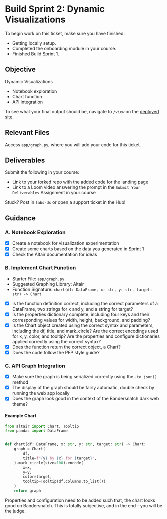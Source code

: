# Build Sprint 2: Dynamic Visualizations

To begin work on this ticket, make sure you have finished:
- Getting locally setup.
- Completed the onboarding module in your course.
- Finished Build Sprint 1.

## Objective

Dynamic Visualizations

- Notebook exploration
- Chart function
- API integration

To see what your final output should be, navigate to `/view` on the [deployed site](https://bandersnatch.herokuapp.com/).

## Relevant Files

Access `app/graph.py`, where you will add your code for this ticket. 

## Deliverables

Submit the following in your course:

- Link to your forked repo with the added code for the landing page
- Link to a Loom video answering the prompt in the `Submit Your Deliverables` Assignment in your course

Stuck? Post in `labs-ds` or open a support ticket in the Hub!

## Guidance

### A. Notebook Exploration
- [X] Create a notebook for visualization experimentation
- [X] Create some charts based on the data you generated in Sprint 1
- [X] Check the Altair documentation for ideas

### B. Implement Chart Function
- Starter File: `app/graph.py`
- Suggested Graphing Library: Altair
- Function Signature: `chart(df: DataFrame, x: str, y: str, target: str) -> Chart`

- [X] Is the function definition correct, including the correct parameters of a DataFrame, two strings for x and y, and a string for target? 
- [X] Is the properties dictionary complete, including four keys and their corresponding values for width, height, background, and padding? 
- [X] Is the Chart object created using the correct syntax and parameters, including the df, title, and mark_circle? Are the correct encodings used for x, y, color, and tooltip? Are the properties and configure dictionaries applied correctly using the correct syntax? 
- [X] Does the function return the correct object, a Chart?
- [X] Does the code follow the PEP style guide?

### C. API Graph Integration
- [X] Make sure the graph is being serialized correctly using the `.to_json()` method
- [X] The display of the graph should be fairly automatic, double check by running the web app locally
- [X] Does the graph look good in the context of the Bandersnatch dark web theme?

#### Example Chart
```python
from altair import Chart, Tooltip
from pandas import DataFrame


def chart(df: DataFrame, x: str, y: str, target: str) -> Chart:
    graph = Chart(
        df,
        title=f"{y} by {x} for {target}",
    ).mark_circle(size=100).encode(
        x=x,
        y=y,
        color=target,
        tooltip=Tooltip(df.columns.to_list())
    )
    return graph

```
Properties and configuration need to be added such that, the chart looks good on Bandersnatch. This is totally subjective, and in the end - you will be the judge.
